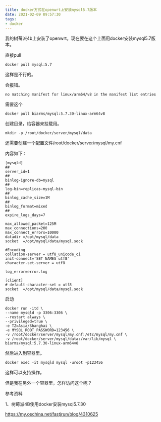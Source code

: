 ```yaml
---
title: docker方式在openwrt上安装mysql5.7版本
date: 2021-02-09 09:57:30
tags:
- docker
---
```


我的树莓派4b上安装了openwrt。现在要在这个上面用docker安装mysql5.7版本。

直接pull

```
docker pull mysql:5.7
```

这样是不行的。

会报错。

```
no matching manifest for linux/arm64/v8 in the manifest list entries
```

需要这个

```
docker pull biarms/mysql:5.7.30-linux-arm64v8
```

创建目录，给容器来挂载用。

```
mkdir -p /root/docker/server/mysql/data
```

还需要创建一个配置文件/root/docker/server/mysql/my.cnf

内容如下：

```
[mysqld]
## 
server_id=1
## 
binlog-ignore-db=mysql
## 
log-bin=replicas-mysql-bin
## 
binlog_cache_size=1M
## 
binlog_format=mixed
## 
expire_logs_days=7

max_allowed_packet=125M
max_connections=200
max_connect_errors=10000
datadir =/opt/mysql/data
socket  =/opt/mysql/data/mysql.sock
 
#Encoding
collation-server = utf8_unicode_ci
init-connect='SET NAMES utf8'
character-set-server = utf8
 
log_error=error.log
 
[client]
# default-character-set = utf8
socket  =/opt/mysql/data/mysql.sock
```



启动

```
docker run -itd \
--name mysqld -p 3306:3306 \
--restart always \
--privileged=true \
-e TZ=Asia/Shanghai \
-e MYSQL_ROOT_PASSWORD=123456 \
-v /root/docker/server/mysql/my.cnf:/etc/mysql/my.cnf \
-v /root/docker/server/mysql/data:/var/lib/mysql \
biarms/mysql:5.7.30-linux-arm64v8
```

然后进入到容器里。

```
docker exec -it mysqld mysql -uroot -p123456
```

这样可以支持操作。

但是我在另外一个容器里，怎样访问这个呢？



参考资料

1、树莓派4B使用docker安装mysql5.7.30

https://my.oschina.net/fastjrun/blog/4310625

